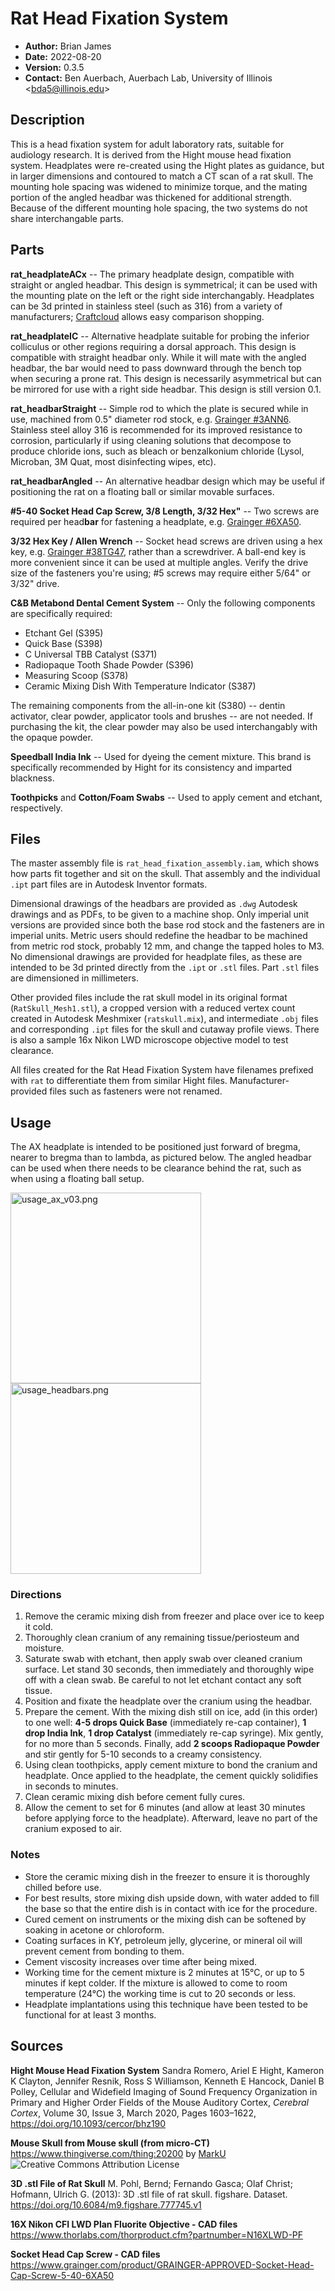 # Rat Head Fixation System

 - **Author:** Brian James
 - **Date:** 2022-08-20
 - **Version:** 0.3.5
 - **Contact:** Ben Auerbach, Auerbach Lab, University of Illinois \<bda5@illinois.edu>


## Description
This is a head fixation system for adult laboratory rats, suitable for audiology research. It is derived from the Hight mouse head fixation system. Headplates were re-created using the Hight plates as guidance, but in larger dimensions and contoured to match a CT scan of a rat skull. The mounting hole spacing was widened to minimize torque, and the mating portion of the angled headbar was thickened for additional strength. Because of the different mounting hole spacing, the two systems do not share interchangable parts.


## Parts
**rat_headplateACx** -- The primary headplate design, compatible with straight or angled headbar. This design is symmetrical; it can be used with the mounting plate on the left or the right side interchangably. Headplates can be 3d printed in stainless steel (such as 316) from a variety of manufacturers; [Craftcloud](craftcloud3d.com) allows easy comparison shopping. 

**rat_headplateIC** -- Alternative headplate suitable for probing the inferior colliculus or other regions requiring a dorsal approach. This design is compatible with straight headbar only. While it will mate with the angled headbar, the bar would need to pass downward through the bench top when securing a prone rat. This design is necessarily asymmetrical but can be mirrored for use with a right side headbar. This design is still version 0.1.

**rat_headbarStraight** -- Simple rod to which the plate is secured while in use, machined from 0.5" diameter rod stock, e.g. [Grainger #3ANN6](https://www.grainger.com/product/GRAINGER-APPROVED-Rod-Stock-316-3ANN6). Stainless steel alloy 316 is recommended for its improved resistance to corrosion, particularly if using cleaning solutions that decompose to produce chloride ions, such as bleach or benzalkonium chloride (Lysol, Microban, 3M Quat, most disinfecting wipes, etc).

**rat_headbarAngled** -- An alternative headbar design which may be useful if positioning the rat on a floating ball or similar movable surfaces.

**#5-40 Socket Head Cap Screw, 3/8 Length, 3/32 Hex"** -- Two screws are required per head**bar** for fastening a headplate, e.g. [Grainger #6XA50](https://www.grainger.com/product/GRAINGER-APPROVED-Socket-Head-Cap-Screw-5-40-6XA50).

**3/32 Hex Key / Allen Wrench** -- Socket head screws are driven using a hex key, e.g. [Grainger #38TG47](https://www.grainger.com/product/EKLIND-Hex-Key-3-32-in-Tip-Size-38TG47), rather than a screwdriver. A ball-end key is more convenient since it can be used at multiple angles. Verify the drive size of the fasteners you're using; #5 screws may require either 5/64" or 3/32" drive.

**C&B Metabond Dental Cement System** -- Only the following components are specifically
required:

 - Etchant Gel (S395)
 - Quick Base (S398)
 - C Universal TBB Catalyst (S371)
 - Radiopaque Tooth Shade Powder (S396)
 - Measuring Scoop (S378)
 - Ceramic Mixing Dish With Temperature Indicator (S387)

The remaining components from the all-in-one kit (S380) -- dentin activator, clear powder, applicator tools and brushes -- are not needed. If purchasing the kit, the clear powder may also be used interchangably with the opaque powder.

**Speedball India Ink** -- Used for dyeing the cement mixture. This brand is specifically
recommended by Hight for its consistency and imparted blackness.

**Toothpicks** and **Cotton/Foam Swabs** -- Used to apply cement and etchant, respectively.


## Files
The master assembly file is `rat_head_fixation_assembly.iam`, which shows how parts fit together and sit on the skull. That assembly and the individual `.ipt` part files are in Autodesk Inventor formats.

Dimensional drawings of the headbars are provided as `.dwg` Autodesk drawings and as PDFs, to be given to a machine shop. Only imperial unit versions are provided since both the base rod stock and the fasteners are in imperial units. Metric users should redefine the headbar to be machined from metric rod stock, probably 12 mm, and change the tapped holes to M3. No dimensional drawings are provided for headplate files, as these are intended to be 3d printed directly from the `.ipt` or `.stl` files. Part `.stl` files are dimensioned in millimeters.

Other provided files include the rat skull model in its original format (`RatSkull_Mesh1.stl`), a cropped version with a reduced vertex count created in Autodesk Meshmixer (`ratskull.mix`), and intermediate `.obj` files and corresponding `.ipt` files for the skull and cutaway profile views. There is also a sample 16x Nikon LWD microscope objective model to test clearance.

All files created for the Rat Head Fixation System have filenames prefixed with `rat` to differentiate them from similar Hight files. Manufacturer-provided files such as fasteners were not renamed.


## Usage
The AX headplate is intended to be positioned just forward of bregma, nearer to bregma
than to lambda, as pictured below. The angled headbar can be used when there needs to be
clearance behind the rat, such as when using a floating ball setup.

<img src="https://i.imgur.com/D4JZl8x.png" alt="usage_ax_v03.png" height="305">  <img src="https://i.imgur.com/lrhLZyE.png" alt="usage_headbars.png" height="305">

### Directions
1. Remove the ceramic mixing dish from freezer and place over ice to keep it cold.
2. Thoroughly clean cranium of any remaining tissue/periosteum and moisture.
3. Saturate swab with etchant, then apply swab over cleaned cranium surface. Let stand 30 seconds, then immediately and thoroughly wipe off with a clean swab. Be careful to not let etchant contact any soft tissue.
4. Position and fixate the headplate over the cranium using the headbar.
5. Prepare the cement. With the mixing dish still on ice, add (in this order) to one well: **4-5 drops Quick Base** (immediately re-cap container), **1 drop India Ink**, **1 drop Catalyst**  (immediately re-cap syringe). Mix gently, for no more than 5 seconds. Finally, add **2 scoops Radiopaque Powder** and stir gently for 5-10 seconds to a creamy consistency.
6. Using clean toothpicks, apply cement mixture to bond the cranium and headplate. Once applied to the headplate, the cement quickly solidifies in seconds to minutes.
7. Clean ceramic mixing dish before cement fully cures.
8. Allow the cement to set for 6 minutes (and allow at least 30 minutes before applying force to the headplate). Afterward, leave no part of the cranium exposed to air.

### Notes

 - Store the ceramic mixing dish in the freezer to ensure it is thoroughly chilled before use.
 - For best results, store mixing dish upside down, with water added to fill the base so that the entire dish is in contact with ice for the procedure.
 - Cured cement on instruments or the mixing dish can be softened by soaking in acetone or chloroform.
 - Coating surfaces in KY, petroleum jelly, glycerine, or mineral oil will prevent cement from bonding to them.
- Cement viscosity increases over time after being mixed.
- Working time for the cement mixture is 2 minutes at 15°C, or up to 5 minutes if kept colder. If the mixture is allowed to come to room temperature (24°C) the working time is cut to 20 seconds or less.
- Headplate implantations using this technique have been tested to be functional for at least 3 months.


## Sources
**Hight Mouse Head Fixation System**
Sandra Romero, Ariel E Hight, Kameron K Clayton, Jennifer Resnik, Ross S Williamson, Kenneth E Hancock, Daniel B Polley, Cellular and Widefield Imaging of Sound Frequency Organization in Primary and Higher Order Fields of the Mouse Auditory Cortex, _Cerebral Cortex_, Volume 30, Issue 3, March 2020, Pages 1603–1622, https://doi.org/10.1093/cercor/bhz190

**Mouse Skull from Mouse skull (from micro-CT)**
https://www.thingiverse.com/thing:20200 by [MarkU](https://www.thingiverse.com/MarkU)
![Creative Commons Attribution License](https://mirrors.creativecommons.org/presskit/buttons/88x31/svg/by.svg)

**3D .stl File of Rat Skull**
M. Pohl, Bernd; Fernando Gasca; Olaf Christ; Hofmann, Ulrich G. (2013): 3D .stl file of rat skull. figshare. Dataset. https://doi.org/10.6084/m9.figshare.777745.v1

**16X Nikon CFI LWD Plan Fluorite Objective - CAD files**
https://www.thorlabs.com/thorproduct.cfm?partnumber=N16XLWD-PF

**Socket Head Cap Screw - CAD files**
https://www.grainger.com/product/GRAINGER-APPROVED-Socket-Head-Cap-Screw-5-40-6XA50